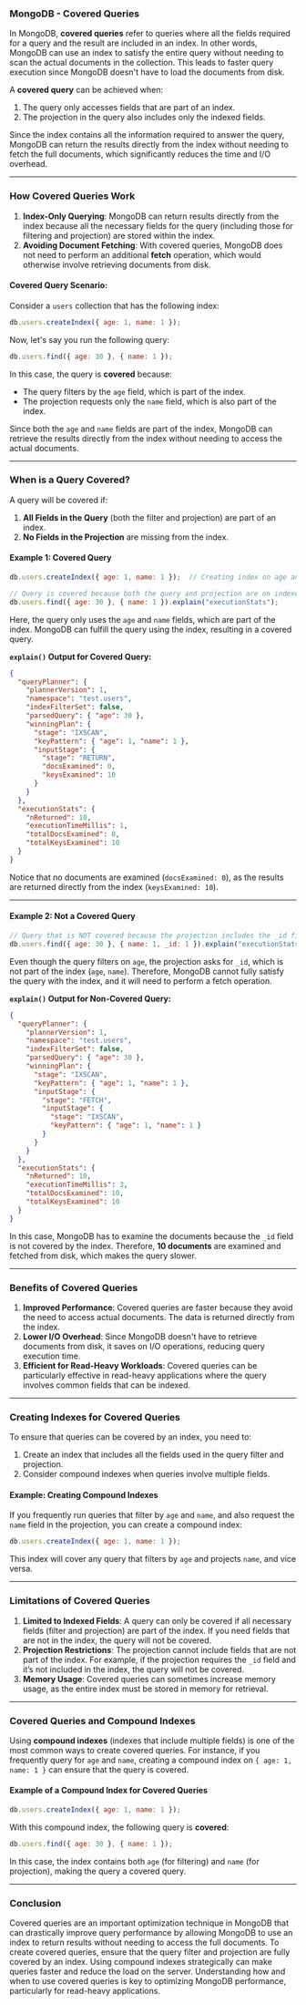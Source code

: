 ### **MongoDB - Covered Queries**

In MongoDB, **covered queries** refer to queries where all the fields required for a query and the result are included in an index. In other words, MongoDB can use an index to satisfy the entire query without needing to scan the actual documents in the collection. This leads to faster query execution since MongoDB doesn't have to load the documents from disk.

A **covered query** can be achieved when:
1. The query only accesses fields that are part of an index.
2. The projection in the query also includes only the indexed fields.

Since the index contains all the information required to answer the query, MongoDB can return the results directly from the index without needing to fetch the full documents, which significantly reduces the time and I/O overhead.

---

### **How Covered Queries Work**

1. **Index-Only Querying**: MongoDB can return results directly from the index because all the necessary fields for the query (including those for filtering and projection) are stored within the index.
2. **Avoiding Document Fetching**: With covered queries, MongoDB does not need to perform an additional **fetch** operation, which would otherwise involve retrieving documents from disk.

#### **Covered Query Scenario**:

Consider a `users` collection that has the following index:

```js
db.users.createIndex({ age: 1, name: 1 });
```

Now, let's say you run the following query:

```js
db.users.find({ age: 30 }, { name: 1 });
```

In this case, the query is **covered** because:
- The query filters by the `age` field, which is part of the index.
- The projection requests only the `name` field, which is also part of the index.

Since both the `age` and `name` fields are part of the index, MongoDB can retrieve the results directly from the index without needing to access the actual documents.

---

### **When is a Query Covered?**

A query will be covered if:
1. **All Fields in the Query** (both the filter and projection) are part of an index.
2. **No Fields in the Projection** are missing from the index.

#### **Example 1: Covered Query**

```js
db.users.createIndex({ age: 1, name: 1 });  // Creating index on age and name

// Query is covered because both the query and projection are on indexed fields
db.users.find({ age: 30 }, { name: 1 }).explain("executionStats");
```

Here, the query only uses the `age` and `name` fields, which are part of the index. MongoDB can fulfill the query using the index, resulting in a covered query.

**`explain()` Output for Covered Query:**

```json
{
  "queryPlanner": {
    "plannerVersion": 1,
    "namespace": "test.users",
    "indexFilterSet": false,
    "parsedQuery": { "age": 30 },
    "winningPlan": {
      "stage": "IXSCAN",
      "keyPattern": { "age": 1, "name": 1 },
      "inputStage": {
        "stage": "RETURN",
        "docsExamined": 0,
        "keysExamined": 10
      }
    }
  },
  "executionStats": {
    "nReturned": 10,
    "executionTimeMillis": 1,
    "totalDocsExamined": 0,
    "totalKeysExamined": 10
  }
}
```

Notice that no documents are examined (`docsExamined: 0`), as the results are returned directly from the index (`keysExamined: 10`).

---

#### **Example 2: Not a Covered Query**

```js
// Query that is NOT covered because the projection includes the _id field, which is not part of the index
db.users.find({ age: 30 }, { name: 1, _id: 1 }).explain("executionStats");
```

Even though the query filters on `age`, the projection asks for `_id`, which is not part of the index (`age`, `name`). Therefore, MongoDB cannot fully satisfy the query with the index, and it will need to perform a fetch operation.

**`explain()` Output for Non-Covered Query:**

```json
{
  "queryPlanner": {
    "plannerVersion": 1,
    "namespace": "test.users",
    "indexFilterSet": false,
    "parsedQuery": { "age": 30 },
    "winningPlan": {
      "stage": "IXSCAN",
      "keyPattern": { "age": 1, "name": 1 },
      "inputStage": {
        "stage": "FETCH",
        "inputStage": {
          "stage": "IXSCAN",
          "keyPattern": { "age": 1, "name": 1 }
        }
      }
    }
  },
  "executionStats": {
    "nReturned": 10,
    "executionTimeMillis": 3,
    "totalDocsExamined": 10,
    "totalKeysExamined": 10
  }
}
```

In this case, MongoDB has to examine the documents because the `_id` field is not covered by the index. Therefore, **10 documents** are examined and fetched from disk, which makes the query slower.

---

### **Benefits of Covered Queries**

1. **Improved Performance**: Covered queries are faster because they avoid the need to access actual documents. The data is returned directly from the index.
2. **Lower I/O Overhead**: Since MongoDB doesn't have to retrieve documents from disk, it saves on I/O operations, reducing query execution time.
3. **Efficient for Read-Heavy Workloads**: Covered queries can be particularly effective in read-heavy applications where the query involves common fields that can be indexed.

---

### **Creating Indexes for Covered Queries**

To ensure that queries can be covered by an index, you need to:
1. Create an index that includes all the fields used in the query filter and projection.
2. Consider compound indexes when queries involve multiple fields.

#### **Example: Creating Compound Indexes**

If you frequently run queries that filter by `age` and `name`, and also request the `name` field in the projection, you can create a compound index:

```js
db.users.createIndex({ age: 1, name: 1 });
```

This index will cover any query that filters by `age` and projects `name`, and vice versa.

---

### **Limitations of Covered Queries**

1. **Limited to Indexed Fields**: A query can only be covered if all necessary fields (filter and projection) are part of the index. If you need fields that are not in the index, the query will not be covered.
2. **Projection Restrictions**: The projection cannot include fields that are not part of the index. For example, if the projection requires the `_id` field and it’s not included in the index, the query will not be covered.
3. **Memory Usage**: Covered queries can sometimes increase memory usage, as the entire index must be stored in memory for retrieval. 

---

### **Covered Queries and Compound Indexes**

Using **compound indexes** (indexes that include multiple fields) is one of the most common ways to create covered queries. For instance, if you frequently query for `age` and `name`, creating a compound index on `{ age: 1, name: 1 }` can ensure that the query is covered.

#### **Example of a Compound Index for Covered Queries**

```js
db.users.createIndex({ age: 1, name: 1 });
```

With this compound index, the following query is **covered**:

```js
db.users.find({ age: 30 }, { name: 1 });
```

In this case, the index contains both `age` (for filtering) and `name` (for projection), making the query a covered query.

---

### **Conclusion**

Covered queries are an important optimization technique in MongoDB that can drastically improve query performance by allowing MongoDB to use an index to return results without needing to access the full documents. To create covered queries, ensure that the query filter and projection are fully covered by an index. Using compound indexes strategically can make queries faster and reduce the load on the server. Understanding how and when to use covered queries is key to optimizing MongoDB performance, particularly for read-heavy applications.
